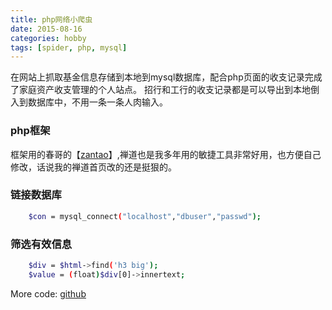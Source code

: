 ```yaml
---
title: php网络小爬虫
date: 2015-08-16
categories: hobby
tags: [spider, php, mysql]
---
```


在网站上抓取基金信息存储到本地到mysql数据库，配合php页面的收支记录完成了家庭资产收支管理的个人站点。
招行和工行的收支记录都是可以导出到本地倒入到数据库中，不用一条一条人肉输入。

### php框架
框架用的春哥的【[zantao](http://www.zentao.net/)】,禅道也是我多年用的敏捷工具非常好用，也方便自己修改，话说我的禅道首页改的还是挺狠的。

### 链接数据库

``` bash
    $con = mysql_connect("localhost","dbuser","passwd");
```

### 筛选有效信息

``` bash
    $div = $html->find('h3 big'); 
	$value = (float)$div[0]->innertext;
```

More code: [github](https://github.com/bblu/step2php/blob/master/getJijin/getInfo.php)
